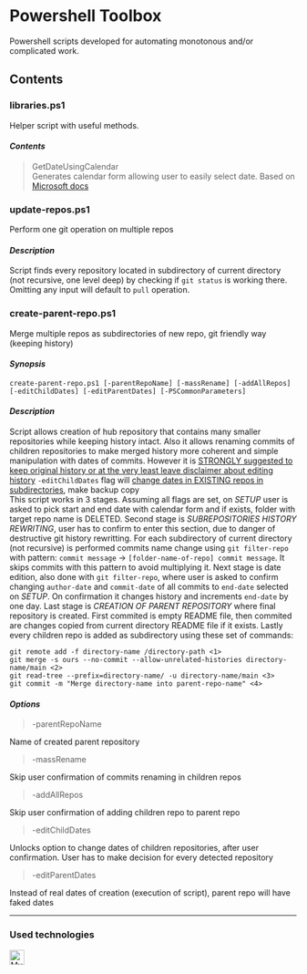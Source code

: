 # Powershell Toolbox

Powershell scripts developed for automating monotonous and/or complicated work.

## Contents

### **libraries.ps1**

Helper script with useful methods.

#### _Contents_

> GetDateUsingCalendar <br>
> Generates calendar form allowing user to easily select date. Based on [Microsoft docs](https://learn.microsoft.com/en-us/powershell/scripting/samples/creating-a-graphical-date-picker?view=powershell-7.3)

### **update-repos.ps1**

Perform one git operation on multiple repos

#### _Description_

Script finds every repository located in subdirectory of current directory (not recursive, one level deep) by checking if `git status` is working there. Omitting any input will default to `pull` operation.

### **create-parent-repo.ps1**

Merge multiple repos as subdirectories of new repo, git friendly way (keeping history)

#### _Synopsis_

```
create-parent-repo.ps1 [-parentRepoName] [-massRename] [-addAllRepos] [-editChildDates] [-editParentDates] [-PSCommonParameters]
```

#### _Description_

Script allows creation of hub repository that contains many smaller repositories while keeping history intact. Also it allows renaming commits of children repositories to make merged history more coherent and simple manipulation with dates of commits. However it is <ins>STRONGLY suggested to keep original history or at the very least leave disclaimer about editing history</ins> `-editChildDates` flag will <ins>change dates in EXISTING repos in subdirectories</ins>, make backup copy<br>
This script works in 3 stages. Assuming all flags are set, on _SETUP_ user is asked to pick start and end date with calendar form and if exists, folder with target repo name is DELETED. Second stage is _SUBREPOSITORIES HISTORY REWRITING_, user has to confirm to enter this section, due to danger of destructive git history rewritting. For each subdirectory of current directory (not recursive) is performed commits name change using `git filter-repo` with pattern: `commit message` -> `[folder-name-of-repo] commit message`. It skips commits with this pattern to avoid multiplying it. Next stage is date edition, also done with `git filter-repo`, where user is asked to confirm changing `author-date` and `commit-date` of all commits to `end-date` selected on _SETUP_. On confirmation it changes history and increments `end-date` by one day. Last stage is _CREATION OF PARENT REPOSITORY_ where final repository is created. First commited is empty README file, then commited are changes copied from current directory README file if it exists. Lastly every children repo is added as subdirectory using these set of commands:

```git
git remote add -f directory-name /directory-path <1>
git merge -s ours --no-commit --allow-unrelated-histories directory-name/main <2>
git read-tree --prefix=directory-name/ -u directory-name/main <3>
git commit -m "Merge directory-name into parent-repo-name" <4>
```

#### _Options_

> -parentRepoName

Name of created parent repository

> -massRename

Skip user confirmation of commits renaming in children repos

> -addAllRepos

Skip user confirmation of adding children repo to parent repo

> -editChildDates

Unlocks option to change dates of children repositories, after user confirmation. User has to make decision for every detected repository

> -editParentDates

Instead of real dates of creation (execution of script), parent repo will have faked dates

---

### Used technologies

[<img align="left" width="26px" alt= "MySQL" src="https://user-images.githubusercontent.com/33003089/214561002-1755201e-fc24-46cb-9463-d3704e1d52eb.svg" style="padding: 0 20px 20px 0"></img>][powershell]

[powershell]: https://en.wikipedia.org/wiki/PowerShell
